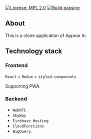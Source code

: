 [![License: MPL 2.0](https://img.shields.io/badge/License-MPL%202.0-brightgreen.svg)](https://opensource.org/licenses/MPL-2.0)
[![Build passing](https://travis-ci.org/dtan4/terraforming.svg?branch=master)](https://travis-ci.org/dtan4/terraforming.svg?branch=master)


## About

This is a clone application of Appear In.

## Technology stack

### Frontend

`React` + `Redux` + `styled-components`

Supporting PWA.

### Backend

- `WebRTC`
- `SkyWay`
- `Firebase Hosting`
- `CloudFunctions`
- `BigQuery`.

